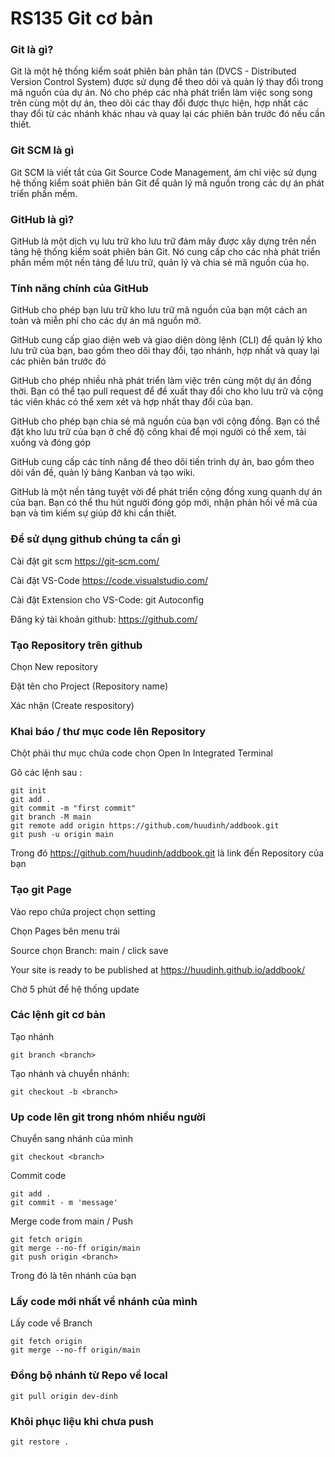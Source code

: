 # RS135 Git cơ bản

### Git là gì?

Git là một hệ thống kiểm soát phiên bản phân tán (DVCS - Distributed Version Control System) được sử dụng để theo dõi và quản lý thay đổi trong mã nguồn của dự án. Nó cho phép các nhà phát triển làm việc song song trên cùng một dự án, theo dõi các thay đổi được thực hiện, hợp nhất các thay đổi từ các nhánh khác nhau và quay lại các phiên bản trước đó nếu cần thiết.

### Git SCM là gì

Git SCM là viết tắt của Git Source Code Management, ám chỉ việc sử dụng hệ thống kiểm soát phiên bản Git để quản lý mã nguồn trong các dự án phát triển phần mềm.

### GitHub là gì?

GitHub là một dịch vụ lưu trữ kho lưu trữ đám mây được xây dựng trên nền tảng hệ thống kiểm soát phiên bản Git. Nó cung cấp cho các nhà phát triển phần mềm một nền tảng để lưu trữ, quản lý và chia sẻ mã nguồn của họ.

### Tính năng chính của GitHub

GitHub cho phép bạn lưu trữ kho lưu trữ mã nguồn của bạn một cách an toàn và miễn phí cho các dự án mã nguồn mở.

GitHub cung cấp giao diện web và giao diện dòng lệnh (CLI) để quản lý kho lưu trữ của bạn, bao gồm theo dõi thay đổi, tạo nhánh, hợp nhất và quay lại các phiên bản trước đó

GitHub cho phép nhiều nhà phát triển làm việc trên cùng một dự án đồng thời. Bạn có thể tạo pull request để đề xuất thay đổi cho kho lưu trữ và cộng tác viên khác có thể xem xét và hợp nhất thay đổi của bạn.

GitHub cho phép bạn chia sẻ mã nguồn của bạn với cộng đồng. Bạn có thể đặt kho lưu trữ của bạn ở chế độ công khai để mọi người có thể xem, tải xuống và đóng góp

GitHub cung cấp các tính năng để theo dõi tiến trình dự án, bao gồm theo dõi vấn đề, quản lý bảng Kanban và tạo wiki.

GitHub là một nền tảng tuyệt vời để phát triển cộng đồng xung quanh dự án của bạn. Bạn có thể thu hút người đóng góp mới, nhận phản hồi về mã của bạn và tìm kiếm sự giúp đỡ khi cần thiết.

### Để sử dụng github chúng ta cần gì

Cài đặt git scm https://git-scm.com/

Cài đặt VS-Code https://code.visualstudio.com/

Cài đặt Extension cho VS-Code: git Autoconfig

Đăng ký tài khoản github: https://github.com/

### Tạo Repository trên github

Chọn New repository

Đặt tên cho Project (Repository name)

Xác nhận (Create respository)

### Khai báo / thư mục code lên Repository

Chột phải thư mục chứa code chọn Open In Integrated Terminal

Gõ các lệnh sau :

```
git init
git add .
git commit -m "first commit"
git branch -M main
git remote add origin https://github.com/huudinh/addbook.git
git push -u origin main 
```

Trong đó https://github.com/huudinh/addbook.git là link đến Repository của bạn

### Tạo git Page

Vào repo chứa project chọn setting

Chọn Pages bên menu trái

Source chọn Branch: main / click save

Your site is ready to be published at https://huudinh.github.io/addbook/

Chờ 5 phút để hệ thống update 

### Các lệnh git cơ bản

Tạo nhánh

```
git branch <branch>
```

Tạo nhánh và chuyển nhánh: 

```
git checkout -b <branch> 
```

### Up code lên git trong nhóm nhiều người

Chuyển sang nhánh của mình

```
git checkout <branch>
```

Commit code

```
git add .
git commit - m 'message'
```

Merge code from main / Push 

```
git fetch origin
git merge --no-ff origin/main
git push origin <branch>
```

Trong đó <branch> là tên nhánh của bạn

### Lấy code mới nhất về nhánh của mình

Lấy code về Branch

```
git fetch origin
git merge --no-ff origin/main
```

### Đồng bộ nhánh từ Repo về local

```
git pull origin dev-dinh
```

### Khôi phục liệu khi chưa push

```
git restore .
```

<!-- *Bài tiếp theo [RS136 Git](/lesson/session/session_136_git.md)* -->